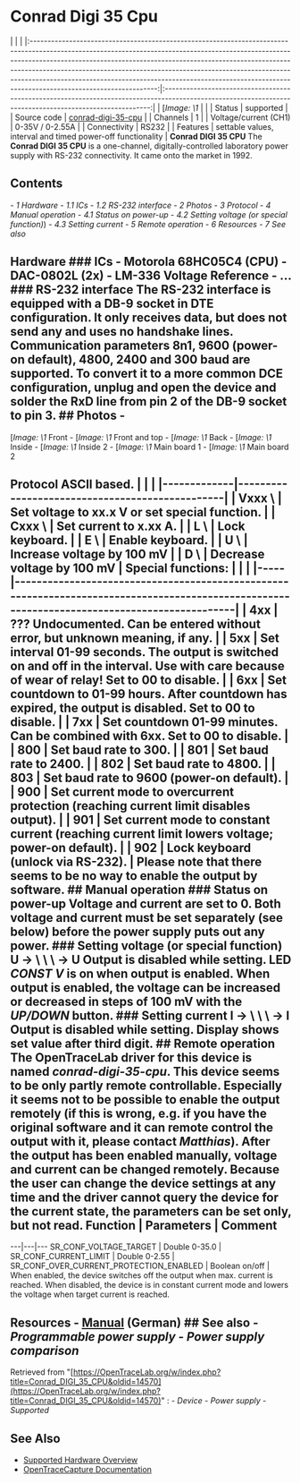 # Conrad Digi 35 Cpu
| | | |:-----------------------------------------------------------------------------------------------------------------------------------------------------------------------------------------------------------------------------------------------------------------------------------------------------------------------------------------------------------------------------------------------------------------------------------------:|:--------------------------------------------------------------------------------------------------------------------------------------------------------:| | [*Image: \1* | | | Status | supported | | Source code | [conrad-digi-35-cpu](http://github.com/OpenTraceLab/?p=OpenTraceCapture.git;a=tree;f=src/hardware/conrad-digi-35-cpu) | | Channels | 1 | | Voltage/current (CH1) | 0-35V / 0-2.55A | | Connectivity | RS232 | | Features | settable values, interval and timed power-off functionality | **Conrad DIGI 35 CPU** The **Conrad DIGI 35 CPU** is a one-channel, digitally-controlled laboratory power supply with RS-232 connectivity. It came onto the market in 1992.
## Contents
\- *1 Hardware* \- *1.1 ICs* \- *1.2 RS-232 interface* \- *2 Photos* \- *3 Protocol* \- *4 Manual operation* \- *4.1 Status on power-up* \- *4.2 Setting voltage (or special function)*) \- *4.3 Setting current* \- *5 Remote operation* \- *6 Resources* \- *7 See also*
## Hardware ### ICs \- Motorola 68HC05C4 (CPU) \- DAC-0802L (2x) \- LM-336 Voltage Reference \- ... ### RS-232 interface The RS-232 interface is equipped with a DB-9 socket in DTE configuration. It only receives data, but does not send any and uses no handshake lines. Communication parameters 8n1, 9600 (power-on default), 4800, 2400 and 300 baud are supported. To convert it to a more common DCE configuration, unplug and open the device and solder the RxD line from pin 2 of the DB-9 socket to pin 3. ## Photos \-
[*Image: \1*
Front
\-
[*Image: \1*
Front and top
\-
[*Image: \1*
Back
\-
[*Image: \1*
Inside
\-
[*Image: \1*
Inside 2
\-
[*Image: \1*
Main board 1
\-
[*Image: \1*
Main board 2
## Protocol ASCII based. | | | |-------------|------------------------------------------------| | Vxxx \ | Set voltage to xx.x V or set special function. | | Cxxx \ | Set current to x.xx A. | | L \ | Lock keyboard. | | E \ | Enable keyboard. | | U \ | Increase voltage by 100 mV | | D \ | Decrease voltage by 100 mV | Special functions: | | | |-----|----------------------------------------------------------------------------------------------------------------------------------------------| | 4xx | ??? Undocumented. Can be entered without error, but unknown meaning, if any. | | 5xx | Set interval 01-99 seconds. The output is switched on and off in the interval. Use with care because of wear of relay! Set to 00 to disable. | | 6xx | Set countdown to 01-99 hours. After countdown has expired, the output is disabled. Set to 00 to disable. | | 7xx | Set countdown 01-99 minutes. Can be combined with 6xx. Set to 00 to disable. | | 800 | Set baud rate to 300. | | 801 | Set baud rate to 2400. | | 802 | Set baud rate to 4800. | | 803 | Set baud rate to 9600 (power-on default). | | 900 | Set current mode to overcurrent protection (reaching current limit disables output). | | 901 | Set current mode to constant current (reaching current limit lowers voltage; power-on default). | | 902 | Lock keyboard (unlock via RS-232). | Please note that there seems to be no way to enable the output by software. ## Manual operation ### Status on power-up Voltage and current are set to 0. Both voltage and current must be set separately (see below) before the power supply puts out any power. ### Setting voltage (or special function) U → \ \ \ → U Output is disabled while setting. LED *CONST V* is on when output is enabled. When output is enabled, the voltage can be increased or decreased in steps of 100 mV with the *UP/DOWN* button. ### Setting current I → \ \ \ → I Output is disabled while setting. Display shows set value after third digit. ## Remote operation The OpenTraceLab driver for this device is named *conrad-digi-35-cpu*. This device seems to be only partly remote controllable. Especially it seems not to be possible to enable the output remotely (if this is wrong, e.g. if you have the original software and it can remote control the output with it, please contact *Matthias*). After the output has been enabled manually, voltage and current can be changed remotely. Because the user can change the device settings at any time and the driver cannot query the device for the current state, the parameters can be set only, but not read.  Function | Parameters | Comment
---|---|---
SR_CONF_VOLTAGE_TARGET | Double 0-35.0 |
SR_CONF_CURRENT_LIMIT | Double 0-2.55 |
SR_CONF_OVER_CURRENT_PROTECTION_ENABLED | Boolean on/off | When enabled, the device switches off the output when max. current is reached.
When disabled, the device is in constant current mode and lowers the voltage when target current is reached.
## Resources \- [Manual](http://www2.produktinfo.conrad.com/datenblaetter/500000-524999/512982-an-02-de-Programmierbares_Netzteil_DIGI_35_CPU.pdf) (German) ## See also \- *Programmable power supply* \- *Power supply comparison*
Retrieved from "[https://OpenTraceLab.org/w/index.php?title=Conrad_DIGI_35_CPU&oldid=14570](https://OpenTraceLab.org/w/index.php?title=Conrad_DIGI_35_CPU&oldid=14570)"
: \- *Device* \- *Power supply* \- *Supported*
## See Also
- [Supported Hardware Overview](../supported-hardware.md)
- [OpenTraceCapture Documentation](../../opentracecapture/overview.md)
